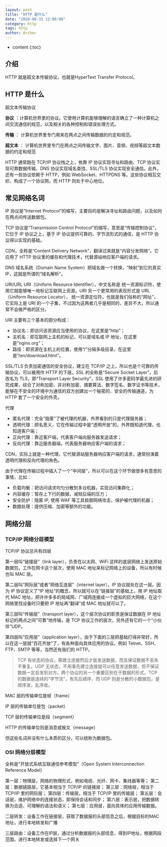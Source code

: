 ```yaml
---
layout: post
title: "HTTP 是什么"
date: "2020-08-31 12:00:00"
category: http
tags: http
author: Archer
---
```

* content
{:toc}

## 介绍

HTTP 就是超文本传输协议，也就是HyperText Transfer Protocol。




## HTTP 是什么

超文本传输协议

**协议** ：计算机世界里的协议。它使用计算机能够理解的语言确立了一种计算机之间交流通信的规范，以及相关的各种控制和错误处理方式。

**传输** ： 计算机世界里专门用来在两点之间传输数据的约定和规范。

**超文本** ： 计算机世界里专门在两点之间传输文字、图片、音频、视频等超文本数据的约定和规范

HTTP 通常跑在 TCP/IP 协议栈之上，依靠 IP 协议实现寻址和路由、TCP 协议实现可靠数据传输、DNS 协议实现域名查找、SSL/TLS 协议实现安全通信。此外，还有一些协议依赖于 HTTP，例如 WebSocket、HTTPDNS 等。这些协议相互交织，构成了一个协议网，而 HTTP 则处于中心地位。

## 常见网络名词

IP 协议是“Internet Protocol”的缩写，主要目的是解决寻址和路由问题，以及如何在两点间传送数据包。

TCP 协议是“Transmission Control Protocol”的缩写，意思是“传输控制协议”，它位于 IP 协议之上，基于 IP 协议提供可靠的、字节流形式的通信，是 HTTP 协议得以实现的基础。

CDN，全称是“Content Delivery Network”，翻译过来就是“内容分发网络”。它应用了 HTTP 协议里的缓存和代理技术，代替源站响应客户端的请求。

DNS 域名系统（Domain Name System）把域名做一个转换，“映射”到它的真实 IP，这就是所谓的“域名解析”。

URI/URL URI（Uniform Resource Identifier），中文名称是 统一资源标识符，使用它就能够唯一地标记互联网上资源。URI 另一个更常用的表现形式是 URL（Uniform Resource Locator）， 统一资源定位符，也就是我们俗称的“网址”，它实际上是 URI 的一个子集，不过因为这两者几乎是相同的，差异不大，所以通常不会做严格的区分。

URI 主要有三个基本的部分构成：

* 协议名：即访问该资源应当使用的协议，在这里是“http”；
* 主机名：即互联网上主机的标记，可以是域名或 IP 地址，在这里是“nginx.org”；
* 路径：即资源在主机上的位置，使用“/”分隔多级目录，在这里是“/en/download.html”。

SSL/TLS 负责加密通信的安全协议，建立在 TCP/IP 之上，所以也是个可靠的传输协议，可以被用作 HTTP 的下层。SSL 的全称是“Secure Socket Layer”，后改名为 TLS，即“Transport Layer Security”，SSL 使用了许多密码学最先进的研究成果，综合了对称加密、非对称加密、摘要算法、数字签名、数字证书等技术，能够在不安全的环境中为通信的双方创建出一个秘密的、安全的传输通道，为 HTTP 套了一个安全的外壳。

代理

* 匿名代理：完全“隐匿”了被代理的机器，外界看到的只是代理服务器；
* 透明代理：顾名思义，它在传输过程中是“透明开放”的，外界既知道代理，也知道客户端；
* 正向代理：靠近客户端，代表客户端向服务器发送请求；
* 反向代理：靠近服务器端，代表服务器响应客户端的请求；

CDN，实际上就是一种代理，它代替源站服务器响应客户端的请求，通常扮演着透明代理和反向代理的角色。

由于代理在传输过程中插入了一个“中间层”，所以可以在这个环节做很多有意思的事情，比如：

* 负载均衡：把访问请求均匀分散到多台机器，实现访问集群化；
* 内容缓存：暂存上下行的数据，减轻后端的压力；
* 安全防护：隐匿 IP, 使用 WAF 等工具抵御网络攻击，保护被代理的机器；
* 数据处理：提供压缩、加密等额外的功能。

## 网络分层

### TCP/IP 网络分层模型

TCP/IP 协议总共有四层

第一层叫“链接层”（link layer），负责在以太网、WiFi 这样的底层网络上发送原始数据包，工作在网卡这个层次，使用 MAC 地址来标记网络上的设备，所以有时候也叫 MAC 层。

第二层叫“网际层”或者“网络互连层”（internet layer），IP 协议就处在这一层。因为 IP 协议定义了“IP 地址”的概念，所以就可以在“链接层”的基础上，用 IP 地址取代 MAC 地址，把许许多多的局域网、广域网连接成一个虚拟的巨大网络，在这个网络里找设备时只要把 IP 地址再“翻译”成 MAC 地址就可以了。

第三层叫“传输层”（transport layer），这个层次协议的职责是保证数据在 IP 地址标记的两点之间“可靠”地传输，是 TCP 协议工作的层次，另外还有它的一个“小伙伴”UDP。

第四层叫“应用层”（application layer），由于下面的三层把基础打得非常好，所以在这一层就“百花齐放”了，有各种面向具体应用的协议。例如 Telnet、SSH、FTP、SMTP 等等，当然还有我们的 HTTP。

> TCP 有状态的协议，需建立连接然后才能发送数据，而且保证数据不丢失不重复。UDP 无状态，不用事先建立连接就可以任意发送数据，但不保证数据一定会发到对方。两个协议的另一个重要区别在于数据的形式。TCP 的数据是连续的“字节流”，有先后顺序，而 UDP 则是分散的小数据包，是顺序发，乱序收。

MAC 层的传输单位是帧（frame）

IP 层的传输单位是包（packet）

TCP 层的传输单位是段（segment）

HTTP 的传输单位则是消息或报文（message）

但这些名词并没有什么本质的区分，可以统称为数据包。

### OSI 网络分层模型

全称是“开放式系统互联通信参考模型”（Open System Interconnection Reference Model）

第一层：物理层，网络的物理形式，例如电缆、光纤、网卡、集线器等等；
第二层：数据链路层，它基本相当于 TCP/IP 的链接层；
第三层：网络层，相当于 TCP/IP 里的网际层；
第四层：传输层，相当于 TCP/IP 里的传输层；
第五层：会话层，维护网络中的连接状态，即保持会话和同步；
第六层：表示层，把数据转换为合适、可理解的语法和语义；
第七层：应用层，面向具体的应用传输数据。

二层转发：设备工作在链接层，获取了数据报的头部信息之后，根据目标的MAC地址，进行本地转发和广播

三层路由：设备工作在IP层，通过分析数据报的头部信息，得到IP地址，根据网段范围，进行本地转发或选择下一个网关
